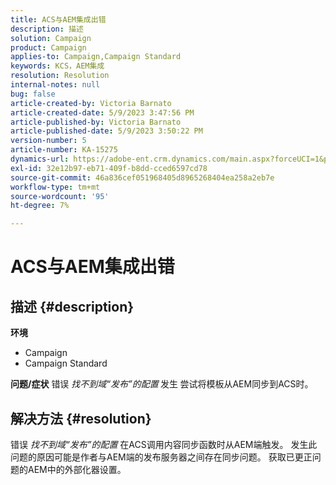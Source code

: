 ```yaml
---
title: ACS与AEM集成出错
description: 描述
solution: Campaign
product: Campaign
applies-to: Campaign,Campaign Standard
keywords: KCS，AEM集成
resolution: Resolution
internal-notes: null
bug: false
article-created-by: Victoria Barnato
article-created-date: 5/9/2023 3:47:56 PM
article-published-by: Victoria Barnato
article-published-date: 5/9/2023 3:50:22 PM
version-number: 5
article-number: KA-15275
dynamics-url: https://adobe-ent.crm.dynamics.com/main.aspx?forceUCI=1&pagetype=entityrecord&etn=knowledgearticle&id=752decd7-80ee-ed11-8849-6045bd0065b6
exl-id: 32e12b97-eb71-409f-b8dd-cced6597cd78
source-git-commit: 46a836cef051968405d8965268404ea258a2eb7e
workflow-type: tm+mt
source-wordcount: '95'
ht-degree: 7%

---
```


# ACS与AEM集成出错

## 描述 {#description}

<b>环境</b>
- Campaign
- Campaign Standard



<b>问题/症状</b>
错误 *找不到域“发布”的配置<b>* </b>发生<b> </b>尝试将模板从AEM同步到ACS时。


## 解决方法 {#resolution}


错误 *找不到域“发布”的配置* 在ACS调用内容同步函数时从AEM端触发。 发生此问题的原因可能是作者与AEM端的发布服务器之间存在同步问题。 获取已更正问题的AEM中的外部化器设置。

